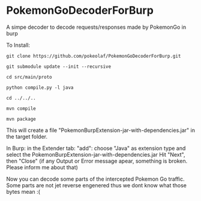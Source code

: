 # PokemonGoDecoderForBurp
A simpe decoder to decode requests/responses made by PokemonGo in burp


To Install:


    git clone https://github.com/pokeolaf/PokemonGoDecoderForBurp.git

    git submodule update --init --recursive

    cd src/main/proto

    python compile.py -l java

    cd ../../..

    mvn compile

    mvn package

This will create a file "PokemonBurpExtension-jar-with-dependencies.jar" in the target folder. 

In Burp: in the Extender tab: "add": choose "Java" as extension type and select the PokemonBurpExtension-jar-with-dependencies.jar Hit "Next", then "Close" (if any Output or Error message apear, something is broken. Please inform me about that)

Now you can decode some parts of the intercepted Pokemon Go traffic.
Some parts are not jet reverse engenered thus we dont know what those bytes mean :(
